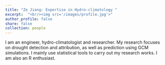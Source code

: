 ```yaml
---
title: "Ze Jiang: Expertise in Hydro-climatology "
excerpt:  "<br/><img src='/images/profile.jpg'>"
author_profile: false
share: false
collection: people
---
```


I am an engineer, hydro-climatologist and researcher. My research focuses on drought detection and attribution, as well as prediction using GCM simulations. I mainly use statistical tools to carry out my research works. I am also an R enthusiast. 
